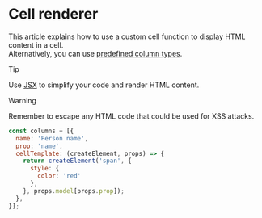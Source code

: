 # Cell renderer

This article explains how to use a custom cell function to display HTML content in a cell.
<br>Alternatively, you can use [predefined column types](../column/types.md).

> [!TIP]
> Use [JSX](../jsx.template.md) to simplify your code and render HTML content.


> [!WARNING]
> Remember to escape any HTML code that could be used for XSS attacks.


```js
const columns = [{
  name: 'Person name',
  prop: 'name',
  cellTemplate: (createElement, props) => {
    return createElement('span', {
      style: {
        color: 'red'
      },
    }, props.model[props.prop]);
  },
}];
```